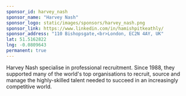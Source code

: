 ```yaml
---
sponsor_id: harvey_nash
sponsor_name: "Harvey Nash"
sponsor_logo: static/images/sponsors/harvey_nash.png
sponsor_link: https://www.linkedin.com/in/hamishpitkeathly/
sponsor_address: "110 Bishopsgate,<br>London, EC2N 4AY, UK"
lat: 51.5162822
lng: -0.0809643
permanent: true
---
```

Harvey Nash specialise in professional recruitment.
Since 1988, they supported many of the world's top organisations to recruit, source and manage the highly-skilled talent needed to succeed in an increasingly competitive world.